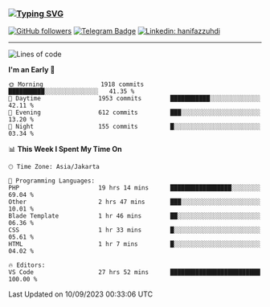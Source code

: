 ### [![Typing SVG](https://readme-typing-svg.herokuapp.com?font=lato&size=22&lines=Hi+There+👋)](https://git.io/typing-svg) 

[![GitHub followers](https://img.shields.io/github/followers/hanifazzuhdi?label=Follow&style=social)](https://github.com/hanifazzuhdi/?tab=follow) 
[![Telegram Badge](https://img.shields.io/badge/-hanif0198-blue?style=social&logo=telegram&link=https://www.t.me/hanif0198/)](https://www.t.me/hanif0198/) 
[![Linkedin: hanifazzuhdi](https://img.shields.io/badge/-hanifazzuhdi-blue?style=flat-square&logo=Linkedin&logoColor=white&link=https://www.linkedin.com/in/hanif-az-zuhdi-69688019b/)](https://www.linkedin.com/in/hanif-az-zuhdi-69688019b/) 

<hr/>

<!--START_SECTION:waka-->
![Lines of code](https://img.shields.io/badge/From%20Hello%20World%20I%27ve%20Written-30.3%20million%20lines%20of%20code-blue)

**I'm an Early 🐤** 

```text
🌞 Morning                1918 commits        ██████████░░░░░░░░░░░░░░░   41.35 % 
🌆 Daytime                1953 commits        ███████████░░░░░░░░░░░░░░   42.11 % 
🌃 Evening                612 commits         ███░░░░░░░░░░░░░░░░░░░░░░   13.20 % 
🌙 Night                  155 commits         █░░░░░░░░░░░░░░░░░░░░░░░░   03.34 % 
```


📊 **This Week I Spent My Time On** 

```text
🕑︎ Time Zone: Asia/Jakarta

💬 Programming Languages: 
PHP                      19 hrs 14 mins      █████████████████░░░░░░░░   69.04 % 
Other                    2 hrs 47 mins       ███░░░░░░░░░░░░░░░░░░░░░░   10.01 % 
Blade Template           1 hr 46 mins        ██░░░░░░░░░░░░░░░░░░░░░░░   06.36 % 
CSS                      1 hr 33 mins        █░░░░░░░░░░░░░░░░░░░░░░░░   05.61 % 
HTML                     1 hr 7 mins         █░░░░░░░░░░░░░░░░░░░░░░░░   04.02 % 

🔥 Editors: 
VS Code                  27 hrs 52 mins      █████████████████████████   100.00 % 
```


 Last Updated on 10/09/2023 00:33:06 UTC
<!--END_SECTION:waka-->
